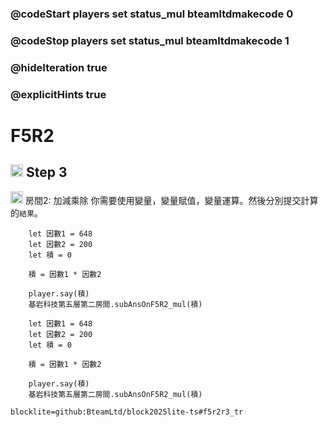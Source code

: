 ### @codeStart players set status_mul bteamltdmakecode 0
### @codeStop players set status_mul bteamltdmakecode 1

### @hideIteration true
### @explicitHints true

# F5R2

## <img src="https://blocklite.20240806.xyz/tw/1/f5r2_mul" width="20" height="20"> Step 3
<img src="https://blocklite.20240806.xyz/tw/1/f5r2_mul" width="20" height="20"> 房間2: 加減乘除
你需要使用變量，變量賦值，變量運算。然後分別提交計算的``結果``。

```ghost
    let 因數1 = 648
    let 因數2 = 200
    let 積 = 0
    
    積 = 因數1 * 因數2

    player.say(積)
    基岩科技第五層第二房間.subAnsOnF5R2_mul(積)
```
```template
    let 因數1 = 648
    let 因數2 = 200
    let 積 = 0
    
    積 = 因數1 * 因數2

    player.say(積)
    基岩科技第五層第二房間.subAnsOnF5R2_mul(積)
```

```package
blocklite=github:BteamLtd/block2025lite-ts#f5r2r3_tr
``` 